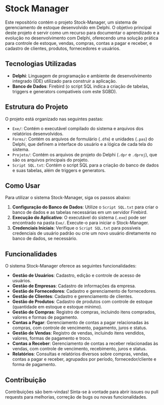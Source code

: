 # Stock Manager

Este repositório contém o projeto Stock-Manager, um sistema de gerenciamento de estoque desenvolvido em Delphi. O objetivo principal deste projeto é 
servir como um recurso para documentar o aprendizado e a evolução no desenvolvimento com Delphi, oferecendo uma solução prática para controle de estoque, 
vendas, compras, contas a pagar e receber, e cadastro de clientes, produtos, fornecedores e usuários.

## Tecnologias Utilizadas

*   **Delphi**: Linguagem de programação e ambiente de desenvolvimento integrado (IDE) utilizado para construir a aplicação.
*   **Banco de Dados**: Firebird (o script SQL indica a criação de tabelas, triggers e generators compatíveis com este SGBD).
  
## Estrutura do Projeto

O projeto está organizado nas seguintes pastas:

*   `Exe/`: Contém o executável compilado do sistema e arquivos dos relatórios desenvolvidos.
*   `Forms/`: Contém os arquivos de formulário (`.dfm`) e unidades (`.pas`) do Delphi, que definem a interface do usuário e a lógica de cada tela do sistema.
*   `Projeto/`: Contém os arquivos de projeto do Delphi (`.dpr` e `.dproj`), que são os arquivos principais do projeto.
*   `Script SQL.txt`: Contém o script SQL para a criação do banco de dados e suas tabelas, além de triggers e generators.

## Como Usar

Para utilizar o sistema Stock-Manager, siga os passos abaixo:

1.  **Configuração do Banco de Dados**: Utilize o `Script SQL.txt` para criar o banco de dados e as tabelas necessárias em um servidor Firebird.
2.  **Execução do Aplicativo**: O executável do sistema (`.exe`) pode ser encontrado na pasta `Exe/`. Execute-o para iniciar o Stock-Manager.
3.  **Credenciais Iniciais**: Verifique o `Script SQL.txt` para possíveis credenciais de usuário padrão ou crie um novo usuário diretamente no banco de dados, se necessário.

## Funcionalidades

O sistema Stock-Manager oferece as seguintes funcionalidades:

*   **Gestão de Usuários**: Cadastro, edição e controle de acesso de usuários.
*   **Gestão de Empresas**: Cadastro de informações da empresa.
*   **Gestão de Fornecedores**: Cadastro e gerenciamento de fornecedores.
*   **Gestão de Clientes**: Cadastro e gerenciamento de clientes.
*   **Gestão de Produtos**: Cadastro de produtos com controle de estoque (quantidade em estoque e estoque mínimo).
*   **Gestão de Compras**: Registro de compras, incluindo itens comprados, valores e formas de pagamento.
*   **Contas a Pagar**: Gerenciamento de contas a pagar relacionadas às compras, com controle de vencimento, pagamento, juros e status.
*   **Gestão de Vendas**: Registro de vendas, incluindo itens vendidos, valores, formas de pagamento e troco.
*   **Contas a Receber**: Gerenciamento de contas a receber relacionadas às vendas, com controle de vencimento, recebimento, juros e status.
*   **Relatórios**: Consultas e relatórios diversos sobre compras, vendas, contas a pagar e receber, agrupados por período, fornecedor/cliente e forma de pagamento.

## Contribuição

Contribuições são bem-vindas! Sinta-se à vontade para abrir issues ou pull requests para melhorias, correção de bugs ou novas funcionalidades.
